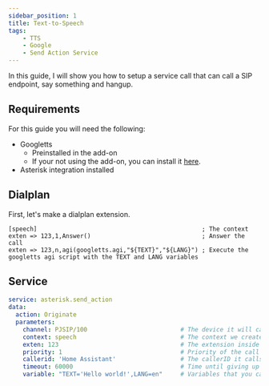 ```yaml
---
sidebar_position: 1
title: Text-to-Speech
tags:
    - TTS
    - Google
    - Send Action Service
---
```


In this guide, I will show you how to setup a service call that can call a SIP endpoint, say something and hangup.

## Requirements

For this guide you will need the following:

- Googletts
    - Preinstalled in the add-on
    - If your not using the add-on, you can install it <a href="https://zaf.github.io/asterisk-googletts">here</a>.
- Asterisk integration installed

## Dialplan

First, let's make a dialplan extension.

```editorconfig title="extensions.conf"
[speech]                                              ; The context
exten => 123,1,Answer()                               ; Answer the call
exten => 123,n,agi(googletts.agi,"${TEXT}","${LANG}") ; Execute the googletts agi script with the TEXT and LANG variables
```

## Service

```yaml title="Service"
service: asterisk.send_action
data:
  action: Originate
  parameters:
    channel: PJSIP/100                          # The device it will call
    context: speech                             # The context we created in the dialplan
    exten: 123                                  # The extension inside that context
    priority: 1                                 # Priority of the call
    callerid: 'Home Assistant'                  # The callerID it calls as
    timeout: 60000                              # Time until giving up in ms
    variable: "TEXT='Hello world!',LANG=en"     # Variables that you can use in the dialplan
```
